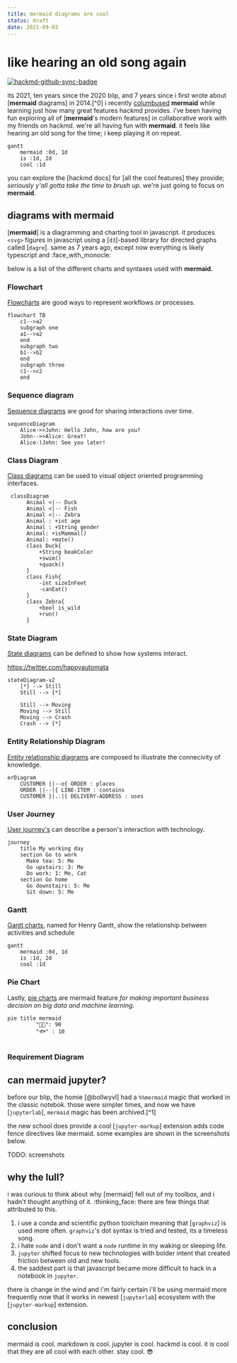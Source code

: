 ```yaml
---
title: mermaid diagrams are cool
status: draft
date: 2021-09-03
---
```


# like hearing an old song again

[![hackmd-github-sync-badge](https://hackmd.io/GOVqFBANTQC8Fbuhv_LlBA/badge)](https://hackmd.io/GOVqFBANTQC8Fbuhv_LlBA)


its 2021, ten years since the 2020 blip, and 7 years since i first wrote about [**mermaid** diagrams] in 2014.[^0] i recently [columbused]() **mermaid** while learning just how many great features hackmd provides. i've been having fun exploring all of [**mermaid**'s modern features] in collaborative work with my friends on hackmd. we're all having fun with **mermaid**. it feels like hearing an old song for the time; i keep playing it on repeat.

```mermaid
gantt
    mermaid :0d, 1d
    is :1d, 2d
    cool :1d
```

you can explore the [hackmd docs] for [all the cool features] they provide; *seriously y'all gotta take the time to brush up*. we're just going to focus on **mermaid**. 

## diagrams with **mermaid**

[**mermaid**] is a diagramming and charting tool in javascript. it produces `<svg>` figures in javascript using a [`d3`]-based library for directed graphs called [`dagre`]. same as 7 years ago, except now everything is likely typescript and :face_with_monocle: 

below is a list of the different charts and syntaxes used with **mermaid.**



### Flowchart

[Flowcharts](https://en.wikipedia.org/wiki/Flowchart) are good ways to represent workflows or processes.

```mermaid
flowchart TB
    c1-->a2
    subgraph one
    a1-->a2
    end
    subgraph two
    b1-->b2
    end
    subgraph three
    c1-->c2
    end
```

### Sequence diagram

[Sequence diagrams](https://en.wikipedia.org/wiki/Sequence_diagram) are good for sharing interactions over time.


```mermaid
sequenceDiagram
    Alice->>John: Hello John, how are you?
    John-->>Alice: Great!
    Alice-)John: See you later!
```

### Class Diagram

[Class diagrams](https://en.wikipedia.org/wiki/Class_diagram) can be used to visual object oriented programming interfaces.

```mermaid
 classDiagram
      Animal <|-- Duck
      Animal <|-- Fish
      Animal <|-- Zebra
      Animal : +int age
      Animal : +String gender
      Animal: +isMammal()
      Animal: +mate()
      class Duck{
          +String beakColor
          +swim()
          +quack()
      }
      class Fish{
          -int sizeInFeet
          -canEat()
      }
      class Zebra{
          +bool is_wild
          +run()
      }
```

### State Diagram

[State diagrams](https://en.wikipedia.org/wiki/State_diagram) can be defined to show how systems interact.

https://twitter.com/happyautomata

```mermaid
stateDiagram-v2
    [*] --> Still
    Still --> [*]

    Still --> Moving
    Moving --> Still
    Moving --> Crash
    Crash --> [*]
```
### Entity Relationship Diagram

[Entity relationship diagrams](https://en.wikipedia.org/wiki/Entity%E2%80%93relationship_model) are composed to illustrate the connecivity of knowledge.

```mermaid
erDiagram
    CUSTOMER ||--o{ ORDER : places
    ORDER ||--|{ LINE-ITEM : contains
    CUSTOMER }|..|{ DELIVERY-ADDRESS : uses
```
### User Journey

[User journey's](https://en.wikipedia.org/wiki/User_journey) can describe a person's interaction with technology.

```mermaid
journey
    title My working day
    section Go to work
      Make tea: 5: Me
      Go upstairs: 3: Me
      Do work: 1: Me, Cat
    section Go home
      Go downstairs: 5: Me
      Sit down: 5: Me
```

### Gantt

[Gantt charts](https://en.wikipedia.org/wiki/User_journey), named for Henry Gantt, show the relationship between activities and schedule

```mermaid
gantt
    mermaid :0d, 1d
    is :1d, 2d
    cool :1d
```


### Pie Chart

Lastly, [pie charts](https://en.wikipedia.org/wiki/Pie_chart) are mermaid feature *for making important business decision on big data and machine learning*.


```mermaid
pie title mermaid
         "🧑‍🦰": 90
         "🐟" : 10
         
```

### Requirement Diagram

## can mermaid jupyter?

before our blip, the homie [@bollwyvl] had a `%%mermaid` magic that worked in the classic notebok. those were simpler times, and now we have [`jupyterlab`], `mermaid` magic has been archived.[^1]

the new school does provide a cool [`jupyter-markup`] extension adds code fence directives like mermaid. some examples are shown in the screenshots below.

TODO: screenshots

## why the lull?


i was curious to think about why [mermaid] fell out of my toolbox, and i hadn't thought anything of it. :thinking_face: there are few things that attributed to this.

1. i use a conda and scientific python toolchain meaning that [`graphviz`] is used more often. `graphviz`'s dot syntax is tried and tested, its a timeless song.
3. i hate `node` and i don't want a `node` runtime in my waking or sleeping life.
4. `jupyter` shifted focus to new technologies with bolder intent that created friction between old and new tools. 
5. the saddest part is that javascript became more difficult to hack in a notebook in `jupyter`.

there is change in the wind and i'm fairly certain i'll be using mermaid more frequently now that it works in newest [`jupyterlab`] ecosystem with the [`jupyter-markup`] extension.

## conclusion

mermaid is cool. markdown is cool. jupyter is cool. hackmd is cool. it is cool that they are all cool with each other. stay cool. :sunglasses: 



[first]: https://gist.github.com/tonyfast/b77d1cb766f65f026c67
    
    
    
